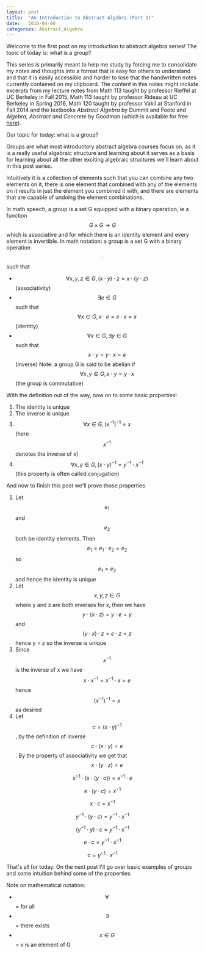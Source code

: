 ```yaml
---
layout: post
title:  "An Introduction to Abstract Algebra (Part 1)"
date:   2016-04-06 
categories: Abstract_Algebra
---
```

Welcome to the first post on my introduction to abstract algebra series! The topic of today is: what is a group?

This series is primarily meant to help me study by forcing me to consolidate my notes and thoughts into a format that is easy for others to understand and that it is easily accessible and harder to lose that the handwritten notes currently contained on my clipboard. The content in this notes might include excerpts from my lecture notes from Math 113 taught by professor Rieffel at UC Berkeley in Fall 2015, Math 113 taught by professor Rideau at UC Berkeley in Spring 2016, Math 120 taught by professor Vakil at Stanford in Fall 2014 and the textbooks *Abstract Algebra* by Dummit and Foote and *Algebra, Abstract and Concrete* by Goodman (which is available for free [here](http://homepage.math.uiowa.edu/~goodman/algebrabook.dir/download.htm)). 

Our topic for today: what is a group? 

Groups are what most introductory abstract algebra courses focus on, as it is a really useful algebraic structure and learning about it serves as a basis for learning about all the other exciting algebraic structures we'll learn about in this post series. 

Intuitively it is a collection of elements such that you can combine any two elements on it, there is one element that combined with any of the elements on it results in just the element you combined it with, and there are elements that are capable of undoing the element combinations. 

In math speech, a group is a set G equipped with a binary operation, ie a function $$G \times G \rightarrow G$$ which is associative and for which there is an identity element and every element is invertible. In math notation: a group is a set G with a binary operation $$ \cdot $$ such that 

* $$ \forall x, y, z \in G, (x\cdot y)\cdot z = x\cdot (y \cdot z)$$ (associativity)
* $$ \exists e \in G$$ such that $$\forall x \in G, x \cdot e = e \cdot x = x$$ (identity)
* $$ \forall x \in G, \text{} \exists y \in G$$ such that $$x \cdot y = y \cdot x = e$$ (inverse) 
Note: a group G is said to be abelian if $$\forall x, y \in G, x \cdot y = y \cdot x$$ (the group is commutative)

With the definition out of the way, now on to some basic properties! 

1. The identity is unique
2. The inverse is unique 
3. $$\forall x \in G, (x^{-1})^{-1} = x$$ (here $$x^{-1}$$ denotes the inverse of x)
4. $$\forall x, y \in G, (x \cdot y)^{-1} = y^{-1} \cdot x^{-1}$$ (this property is often called conjugation)

And now to finish this post we'll prove those properties

1. Let $$e_1$$ and $$e_2$$ both be identity elements. Then $$e_1 = e_1 \cdot e_2 = e_2$$ so $$e_1 = e_2$$ and hence the identity is unique
2. Let $$x, y, z \in G$$ where y and z are both inverses for x, then we have $$y \cdot (x \cdot z) = y \cdot e = y$$ and $$(y \cdot x) \cdot z = e \cdot z = z$$ hence y = z so the inverse is unique 
3. Since $$x^{-1}$$ is the inverse of x we have $$x \cdot x^{-1} = x^{-1} \cdot x = e$$ hence $$(x^{-1})^{-1} = x$$ as desired
4. Let $$c = (x \cdot y)^{-1}$$, by the definition of inverse $$c \cdot (x \cdot y) = e$$. By the property of associativity we get that $$x \cdot (y \cdot z) = e$$

$$x^{-1} \cdot (x \cdot (y \cdot c)) = x^{-1} \cdot e$$

$$e \cdot (y \cdot c) = x^{-1}$$

$$x \cdot c = x^{-1}$$

$$y^{-1} \cdot (y \cdot c) = y^{-1} \cdot x^{-1}$$

$$(y^{-1} \cdot y) \cdot c = y^{-1} \cdot x^{-1}$$

$$e \cdot c = y^{-1} \cdot x^{-1}$$

$$c = y^{-1} \cdot x^{-1}$$

That's all for today. On the next post I'll go over basic examples of groups and some intuition behind some of the properties. 

Note on mathematical notation:

* $$\forall$$ = for all
* $$\exists$$ = there exists 
* $$x \in G$$ = x is an element of G 






